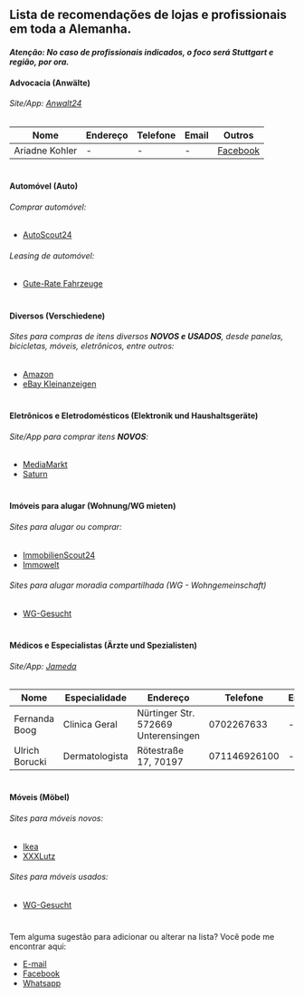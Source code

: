 ## Lista de recomendações de lojas e profissionais em toda a Alemanha.

#### _Atenção: No caso de profissionais indicados, o foco será Stuttgart e região, por ora._

#### Advocacia (Anwälte)

###### Site/App: [Anwalt24](https://anwalt24.de)

| Nome | Endereço | Telefone | Email | Outros |
| ------------ | ------------- | ------------- | ------------- | ------------- |
| Ariadne Kohler | - | - | - | [Facebook](https://www.facebook.com/ariadne.monteiro.71)
#

#### Automóvel (Auto)

###### Comprar automóvel:

- [AutoScout24](https://autoscout24.de)

###### Leasing de automóvel:

- [Gute-Rate Fahrzeuge](https://www.gute-rate.de/Fahrzeuge)
#

#### Diversos (Verschiedene)

###### Sites para compras de itens diversos **NOVOS e USADOS**, desde panelas, bicicletas, móveis, eletrônicos, entre outros:

- [Amazon](https://www.amazon.de/)
- [eBay Kleinanzeigen](https://www.ebay-kleinanzeigen.de/)
#

#### Eletrônicos e Eletrodomésticos (Elektronik und Haushaltsgeräte)

###### Site/App para comprar itens **NOVOS**:

- [MediaMarkt](https://www.mediamarkt.de/)
- [Saturn](https://www.saturn.de/)
#
#### Imóveis para alugar (Wohnung/WG mieten)

###### Sites para alugar ou comprar:

- [ImmobilienScout24](https://immobilienscout24.de)
- [Immowelt](https://immowelt.de)

###### Sites para alugar moradia compartilhada (WG - Wohngemeinschaft)

- [WG-Gesucht](https://wg-gesucht.de)
#
#### Médicos e Especialistas (Ärzte und Spezialisten)

###### Site/App: [Jameda](https://www.jameda.de/)

| Nome | Especialidade | Endereço | Telefone | Email | Outros |
| ------------ | ------------ | ------------- | ------------- | ------------- | ------------- |
| Fernanda Boog | Clinica Geral | Nürtinger Str. 572669 Unterensingen | 0702267633 | - | -
|  Ulrich Borucki  | Dermatologista | Rötestraße 17, 70197 | 071146926100 | - | -
#
#### Móveis (Möbel)

###### Sites para móveis novos:

- [Ikea](http://ikea.de)
- [XXXLutz](https://xxxlutz.de)

###### Sites para móveis usados:

- [WG-Gesucht](https://wg-gesucht.de)

#
Tem alguma sugestão para adicionar ou alterar na lista? Você pode me encontrar aqui:
- [E-mail](mailto:gabrieldiasbnu@hotmail.com)
- [Facebook](https://www.facebook.com/gabrieldiasbnu)
- [Whatsapp](https://api.whatsapp.com/send?phone=4917687833474)
